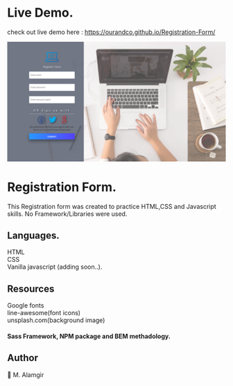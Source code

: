 # Live Demo.
check out live demo here : https://ourandco.github.io/Registration-Form/

![](img/shot.PNG)

# Registration Form.
This Registration form was created to practice HTML,CSS and Javascript skills.
No Framework/Libraries were used.

## Languages.
HTML<br/>
CSS<br/>
Vanilla javascript (adding soon..).

## Resources
Google fonts <br />
line-awesome(font icons) <br />
unsplash.com(background image)<br />

#### Sass Framework, NPM package and BEM methadology.

## Author
:bust_in_silhouette: M. Alamgir
